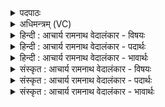 <details><summary>पदपाठः</summary>

उ꣣रु꣡ग꣢व्यूतिः। उ꣣रु꣢। ग꣣व्यूतिः। अ꣡भ꣢꣯यानि। अ। भ꣣यानि। कृ꣣ण्व꣢न्। स꣣मीचीने꣢। स꣣म्। ईचीने꣡इति꣢। आ। प꣢वस्व। पु꣡र꣢꣯न्धी। पु꣡र꣢꣯म्। धी꣣इ꣡ति꣢। अ꣣पः꣢। सि꣡षा꣢꣯सन्। उ꣣ष꣡सः꣢। स्वः꣢। गाः। सम्। चि꣣क्रदः। महः꣢। अ꣣स्म꣡भ्य꣢म्। वा꣡जा꣢꣯न्। १४१०।
</details>

<details><summary>अधिमन्त्रम् (VC)</summary>

- पवमानः सोमः
- वसिष्ठो मैत्रावरुणिः
- त्रिष्टुप्
- धैवतः
</details>

<details><summary>हिन्दी : आचार्य रामनाथ वेदालंकार - विषयः</summary>

अगले मन्त्र में परमात्मा और राजा से प्रार्थना की गयी है।
</details>

<details><summary>हिन्दी : आचार्य रामनाथ वेदालंकार - पदार्थः</summary>

पदार्थान्वयभाषाः -  प्रथम—परमात्मा के पक्ष में। हे सोम अर्थात् सर्वान्तर्यामी परमात्मन् ! (उरुगव्यूतिः) विस्तीर्ण मार्ग या कार्यक्षेत्रवाले, सबको (अभयानि) निर्भय (कृण्वन्) करनेवाले आप (समीचीने) आपस में सङ्गति रखनेवाले (पुरन्धी) द्युलोक तथा भूलोक को और देहपुरी के धारणकर्ता प्राण-अपान को (आ पवस्व) पवित्र करो। (अपः) जलों को, (उषसः) उषाओं को (स्वः) सूर्य को और (गाः) भूमियों को (सिषासन्) देनेवाले आप (अस्मभ्यम्) हमारे लिए (महः वाजान्) महान् अन्न, धन, बल आदि को (सं चिक्रदः) बुलाते हो, प्रदान करते हो ॥ द्वितीय—राजा के पक्ष में। हे सोम अर्थात् प्रजापालक राजन् ! (उरुगव्यूतिः) राष्ट्र में यातायात के लिए चौड़े मार्ग बनवानेवाले और उन मार्गों पर (अभयानि) निर्भयता (कृण्वन्) करनेवाले आप (समीचीने) भली-भाँति कार्य में तत्पर (पुरन्धी) स्त्री-पुरुषों को (आ पवस्व) सहायता के लिए प्राप्त होओ। आप (अपः) नदी, प्रपात आदि के जलों को, (उषसः) बिजलियों को, (स्वः) सूर्य, को और (गाः) भूमियों को (सिषासन्) उपयोग में लाने की योजनाएँ बनाते हुए (अस्मभ्यम्) हम प्रजाओं के लिए (महः वाजान्) महान्, अन्न, धन आदि (संचिक्रदः) बुलाओ, प्राप्त कराओ ॥३॥ यहाँ श्लेषालङ्कार है ॥३॥
</details>

<details><summary>हिन्दी : आचार्य रामनाथ वेदालंकार - भावार्थः</summary>

भावार्थभाषाः -  परमेश्वर ने हमारे लिए भूमि,जल,वायु बिजली,सूर्य-किरणें आदि पदार्थ बिना मूल्य के दिये हुए हैं। राजा का कर्तव्य है कि उनका शिल्पकार्यों में उपयोग करके राष्ट्रवासियों को सुखी करे ॥३॥
</details>

<details><summary>संस्कृत : आचार्य रामनाथ वेदालंकार - विषयः</summary>

अथ परमात्मानं राजानं च प्रार्थयते।
</details>

<details><summary>संस्कृत : आचार्य रामनाथ वेदालंकार - पदार्थः</summary>

पदार्थान्वयभाषाः -  प्रथमः—परमात्मपरः। हे सोम सर्वान्तर्यामिन् परमात्मन् ! (उरुगव्यूतिः) विस्तीर्णमार्गः विस्तीर्णकार्यक्षेत्रः इत्यर्थः, सर्वेषाम् (अभयानि) भयराहित्यानि (कृण्वन्) कुर्वन् त्वम् (समीचीने) परस्परं संगते (पुरन्धी) द्यावापृथिव्यौ। [पुरन्धी इति द्यावापृथिव्योर्नाम। निघं० ३।३०।] देहपुर्याः धारकौ प्राणापानौ वा (आ पवस्व) आ पुनीहि। (अपः) उदकानि, (उषसः) प्रभातकान्तीः, (स्वः) सूर्यम्, (गाः) भूमीश्च (सिषासन्) प्रयच्छन् त्वम्। [षणु दाने स्वार्थिकः सन्] (अस्मभ्यम्) अस्मत्कृते (महः वाजान्) महान्ति अन्नधनबलादीनि (संचिक्रदः) आह्वयसि, ददासीत्यर्थः। [संपूर्वः क्रदि आह्वाने रोदने च णिजन्तस्य लुङि रूपम्, अडागमाभावश्छान्दसः] ॥ द्वितीयः—नृपतिपरः। हे सोम प्रजापालक राजन् (उरुगव्यूतिः) राष्ट्रे यातायाताय विस्तीर्णमार्गाणां निर्मापयिता, तेषु मार्गेषु (अभयानि) भयराहित्यानि (कृण्वन्) कुर्वन् त्वम् (समीचीने) सम्यक् कार्यतत्परौ पुरन्धी स्त्रीपुरुषौ (आ पवस्व) सहायतार्थम् आगच्छ। त्वम् (अपः) नदीप्रपातादीनाम् उदकानि, (उषसः) विद्युतः। [उषा वष्टेः कान्तिकर्मणः, उच्छेतेरितरा माध्यमिका। निरु० १२।६। अपोषा अनसः सरत् संपिष्टादह बिभ्युषी (ऋ० ४।३०।१०) अपासरदुषा अनसः संपिष्टान्मेघाद् बिभ्युषी। निरु० ११।४३।] (स्वः) सूर्यम् (गाः) भूमीश्च (सिषासन्) संभक्तुम् उपयोक्तुम् इच्छन् (अस्मभ्यम्) प्रजाभ्यः (महः वाजान्) महान्ति अन्नधनादीनि (संचिक्रदः) समाह्वय, समानयेत्यर्थः ॥३॥ अत्र श्लेषालङ्कारः ॥३॥
</details>

<details><summary>संस्कृत : आचार्य रामनाथ वेदालंकार - भावार्थः</summary>

भावार्थभाषाः -  परमेश्वरेणास्मभ्यं भूम्युदकवायुविद्युत्सूर्यरश्म्यादयः पदार्था निःशुल्कं प्रदत्ताः सन्ति। राज्ञः कर्तव्यमस्ति यत्तान् शिल्पकार्येषूपयुज्य राष्ट्रवासिनः सुखयेत् ॥३॥
</details>